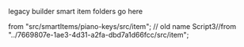 legacy builder smart item folders go here

from "src/smartItems/piano-keys/src/item"; // old name Script3//from "../7669807e-1ae3-4d31-a2fa-dbd7a1d66fcc/src/item"; 